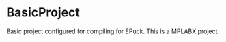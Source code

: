 BasicProject
============

Basic project configured for compiling for EPuck. This is a MPLABX project.